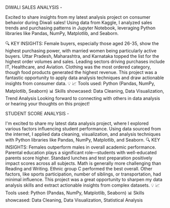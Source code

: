 DIWALI SALES ANALYSIS - 

Excited to share insights from my latest analysis project on consumer behavior during Diwali sales! Using data from Kaggle, I analyzed sales trends and purchasing patterns in Jupyter Notebook, leveraging Python libraries like Pandas, NumPy, Matplotlib, and Seaborn.

🔍 KEY INSIGHTS:
Female buyers, especially those aged 26-35, show the highest purchasing power, with married women being particularly active buyers.
Uttar Pradesh, Maharashtra, and Karnataka topped the list for the highest order volumes and sales.
Leading sectors driving purchases include IT, Healthcare, and Aviation.
Clothing was the most ordered category, though food products generated the highest revenue.
This project was a fantastic opportunity to apply data analysis techniques and draw actionable insights from consumer data. 💡
📈 Tools used: Python (Pandas, NumPy, Matplotlib, Seaborn)
📊 Skills showcased: Data Cleaning, Data Visualization, Trend Analysis
Looking forward to connecting with others in data analysis or hearing your thoughts on this project!

STUDENT SCORE ANALYSIS -

I'm excited to share my latest data analysis project, where I explored various factors influencing student performance. Using data sourced from the internet, I applied data cleaning, visualization, and analysis techniques with Python libraries like Pandas, NumPy, Matplotlib, and Seaborn.
🔍 KEY INSIGHTS:
Females outperform males in overall academic performance.
Parental education plays a significant role—students with well-educated parents score higher.
Standard lunches and test preparation positively impact scores across all subjects.
Math is generally more challenging than Reading and Writing.
Ethnic group C performed the best overall.
Other factors, like sports participation, number of siblings, or transportation, had minimal influence.
This project was a great opportunity to sharpen my data analysis skills and extract actionable insights from complex datasets. 💡
📈 Tools used: Python (Pandas, NumPy, Matplotlib, Seaborn)
📊 Skills showcased: Data Cleaning, Data Visualization, Statistical Analysis


